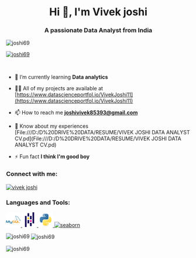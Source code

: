 <h1 align="center">Hi 👋, I'm Vivek joshi</h1>
<h3 align="center">A passionate Data Analyst from India</h3>

<p align="left"> <img src="https://komarev.com/ghpvc/?username=joshi69&label=Profile%20views&color=0e75b6&style=flat" alt="joshi69" /> </p>

<p align="left"> <a href="https://github.com/ryo-ma/github-profile-trophy"><img src="https://github-profile-trophy.vercel.app/?username=joshi69" alt="joshi69" /></a> </p>

<p align="left"> <a href="https://twitter.com/" target="blank"><img src="https://img.shields.io/twitter/follow/?logo=twitter&style=for-the-badge" alt="" /></a> </p>

- 🌱 I’m currently learning **Data analytics**

- 👨‍💻 All of my projects are available at [https://www.datascienceportfol.io/VivekJoshi11](https://www.datascienceportfol.io/VivekJoshi11)

- 📫 How to reach me **joshivivek85393@gmail.com**

- 📄 Know about my experiences [File:///D:/D%20DRIVE%20DATA/RESUME/VIVEK JOSHI DATA ANALYST CV.pd](File:///D:/D%20DRIVE%20DATA/RESUME/VIVEK JOSHI DATA ANALYST CV.pd)

- ⚡ Fun fact **I think I'm good boy**

<h3 align="left">Connect with me:</h3>
<p align="left">
<a href="https://linkedin.com/in/vivek joshi" target="blank"><img align="center" src="https://raw.githubusercontent.com/rahuldkjain/github-profile-readme-generator/master/src/images/icons/Social/linked-in-alt.svg" alt="vivek joshi" height="30" width="40" /></a>
</p>

<h3 align="left">Languages and Tools:</h3>
<p align="left"> <a href="https://www.mysql.com/" target="_blank" rel="noreferrer"> <img src="https://raw.githubusercontent.com/devicons/devicon/master/icons/mysql/mysql-original-wordmark.svg" alt="mysql" width="40" height="40"/> </a> <a href="https://pandas.pydata.org/" target="_blank" rel="noreferrer"> <img src="https://raw.githubusercontent.com/devicons/devicon/2ae2a900d2f041da66e950e4d48052658d850630/icons/pandas/pandas-original.svg" alt="pandas" width="40" height="40"/> </a> <a href="https://www.python.org" target="_blank" rel="noreferrer"> <img src="https://raw.githubusercontent.com/devicons/devicon/master/icons/python/python-original.svg" alt="python" width="40" height="40"/> </a> <a href="https://seaborn.pydata.org/" target="_blank" rel="noreferrer"> <img src="https://seaborn.pydata.org/_images/logo-mark-lightbg.svg" alt="seaborn" width="40" height="40"/> </a> </p>

<p><img align="left" src="https://github-readme-stats.vercel.app/api/top-langs?username=joshi69&show_icons=true&locale=en&layout=compact" alt="joshi69" /></p>

<p>&nbsp;<img align="center" src="https://github-readme-stats.vercel.app/api?username=joshi69&show_icons=true&locale=en" alt="joshi69" /></p>

<p><img align="center" src="https://github-readme-streak-stats.herokuapp.com/?user=joshi69&" alt="joshi69" /></p>

